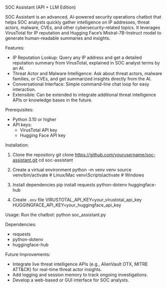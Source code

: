 SOC Assistant (API + LLM Edition)

SOC Assistant is an advanced, AI-powered security operations chatbot that helps SOC analysts quickly gather intelligence on IP addresses, threat actors, malware, CVEs, and other cybersecurity-related topics. It leverages VirusTotal for IP reputation and Hugging Face’s Mistral-7B-Instruct model to generate human-readable summaries and insights.

Features:
- IP Reputation Lookup: Query any IP address and get a detailed reputation summary from VirusTotal, explained in SOC analyst terms by an AI.
- Threat Actor and Malware Intelligence: Ask about threat actors, malware families, or CVEs, and get summarized insights directly from the AI.
- Conversational Interface: Simple command-line chat loop for easy interaction.
- Extensible: Can be extended to integrate additional threat intelligence APIs or knowledge bases in the future.

Prerequisites:
- Python 3.10 or higher
- API keys:
  - VirusTotal API key
  - Hugging Face API key

Installation:
1. Clone the repository
   git clone https://github.com/yourusername/soc-assistant.git
   cd soc-assistant

2. Create a virtual environment
   python -m venv venv
   source venv/bin/activate  # Linux/Mac
   venv\Scripts\activate     # Windows

3. Install dependencies
   pip install requests python-dotenv huggingface-hub

4. Create `.env` file
   VIRUSTOTAL_API_KEY=your_virustotal_api_key
   HUGGINGFACE_API_KEY=your_huggingface_api_key

Usage:
Run the chatbot:
   python soc_assistant.py

Dependencies:
- requests
- python-dotenv
- huggingface-hub

Future Improvements:
- Integrate live threat intelligence APIs (e.g., AlienVault OTX, MITRE ATT&CK) for real-time threat actor insights.
- Add logging and session memory to track ongoing investigations.
- Develop a web-based or GUI interface for SOC analysts.
